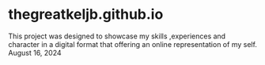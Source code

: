 # thegreatkeljb.github.io

This project was designed to showcase my skills ,experiences and character in a digital format that offering an online representation of my self.
August 16, 2024
